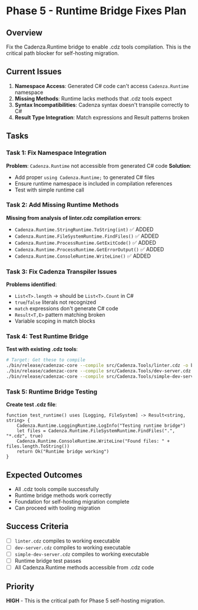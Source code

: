 # Phase 5 - Runtime Bridge Fixes Plan

## Overview
Fix the Cadenza.Runtime bridge to enable .cdz tools compilation. This is the critical path blocker for self-hosting migration.

## Current Issues
1. **Namespace Access**: Generated C# code can't access `Cadenza.Runtime` namespace
2. **Missing Methods**: Runtime lacks methods that .cdz tools expect
3. **Syntax Incompatibilities**: Cadenza syntax doesn't transpile correctly to C#
4. **Result Type Integration**: Match expressions and Result patterns broken

## Tasks

### Task 1: Fix Namespace Integration
**Problem**: `Cadenza.Runtime` not accessible from generated C# code
**Solution**: 
- Add proper `using Cadenza.Runtime;` to generated C# files
- Ensure runtime namespace is included in compilation references
- Test with simple runtime call

### Task 2: Add Missing Runtime Methods
**Missing from analysis of linter.cdz compilation errors**:
- `Cadenza.Runtime.StringRuntime.ToString(int)` ✅ ADDED
- `Cadenza.Runtime.FileSystemRuntime.FindFiles()` ✅ ADDED  
- `Cadenza.Runtime.ProcessRuntime.GetExitCode()` ✅ ADDED
- `Cadenza.Runtime.ProcessRuntime.GetErrorOutput()` ✅ ADDED
- `Cadenza.Runtime.ConsoleRuntime.WriteLine()` ✅ ADDED

### Task 3: Fix Cadenza Transpiler Issues
**Problems identified**:
- `List<T>.length` → should be `List<T>.Count` in C#
- `true`/`false` literals not recognized
- `match` expressions don't generate C# code
- `Result<T,E>` pattern matching broken
- Variable scoping in match blocks

### Task 4: Test Runtime Bridge
**Test with existing .cdz tools**:
```bash
# Target: Get these to compile
./bin/release/cadenzac-core --compile src/Cadenza.Tools/linter.cdz -o bin/linter.exe
./bin/release/cadenzac-core --compile src/Cadenza.Tools/dev-server.cdz -o bin/dev-server.exe
./bin/release/cadenzac-core --compile src/Cadenza.Tools/simple-dev-server.cdz -o bin/simple-dev-server.exe
```

### Task 5: Runtime Bridge Testing
**Create test .cdz file**:
```cadenza
function test_runtime() uses [Logging, FileSystem] -> Result<string, string> {
    Cadenza.Runtime.LoggingRuntime.LogInfo("Testing runtime bridge")
    let files = Cadenza.Runtime.FileSystemRuntime.FindFiles(".", "*.cdz", true)
    Cadenza.Runtime.ConsoleRuntime.WriteLine("Found files: " + files.length.ToString())
    return Ok("Runtime bridge working")
}
```

## Expected Outcomes
- All .cdz tools compile successfully
- Runtime bridge methods work correctly
- Foundation for self-hosting migration complete
- Can proceed with tooling migration

## Success Criteria
- [ ] `linter.cdz` compiles to working executable
- [ ] `dev-server.cdz` compiles to working executable  
- [ ] `simple-dev-server.cdz` compiles to working executable
- [ ] Runtime bridge test passes
- [ ] All Cadenza.Runtime methods accessible from .cdz code

## Priority
**HIGH** - This is the critical path for Phase 5 self-hosting migration.